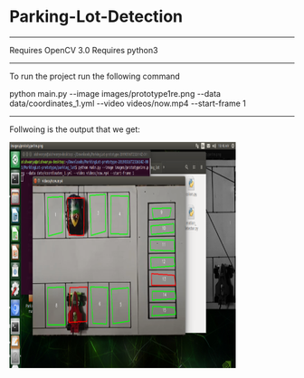 # Parking-Lot-Detection
***********************************************************************************************************************
Requires OpenCV 3.0
Requires python3
************************************************************************************************************************
To run the project run the following command


python main.py --image images/prototype1re.png --data data/coordinates_1.yml --video videos/now.mp4 --start-frame 1
************************************************************************************************************************
 Follwoing is the output that we get:
 
<img src="images/Picture1.png" height="400" width="400">
